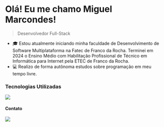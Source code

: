 <!-- Título e descrição -->
# Olá! Eu me chamo Miguel Marcondes!

> Desenvolvedor Full-Stack

<!-- Descrição pessoal e conquistas -->
- 🎓 Estou atualmente iniciando minha faculdade de Desenvolvimento de Software Multiplataforma na Fatec de Franco da Rocha. Terminei em 2024 o Ensino Médio com Habilitação Profissional de Técnico em Informática para Internet pela ETEC de Franco da Rocha.
- 💻 Realizo de forma autônoma estudos sobre programação em meu tempo livre.

<!-- <div>
   <img height=190em src="https://github-readme-streak-stats.herokuapp.com/?user=Miguelzzzz" />
</div> -->

<!-- Ferramentas e tecnologias -->
### Tecnologias Utilizadas

<img src="https://skillicons.dev/icons?i=html,css,js,bootstrap,php,mysql,laravel,androidstudio,postman,git,vscode">

  
  #### Contato

<div >
<a href="https://br.linkedin.com/in/miguel--marcondes?trk=people-guest_people_search-card" target="blank"><img src="https://img.shields.io/badge/-LinkedIn-%230077B5?style=for-the-badge&logo=linkedin&logoColor=white" target="_blank"></a>
</div>


